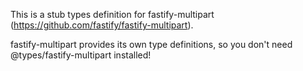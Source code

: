 This is a stub types definition for fastify-multipart (https://github.com/fastify/fastify-multipart).

fastify-multipart provides its own type definitions, so you don't need @types/fastify-multipart installed!